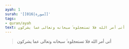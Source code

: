 ```yaml
---
ayah: 1
surah: '[[016|سورة]]'
tags:
- quran/ayah
text: أتى أمر الله فلا تستعجلوه ۚ سبحانه وتعالى عما يشركون
---
```

> أتى أمر الله فلا تستعجلوه ۚ سبحانه وتعالى عما يشركون

